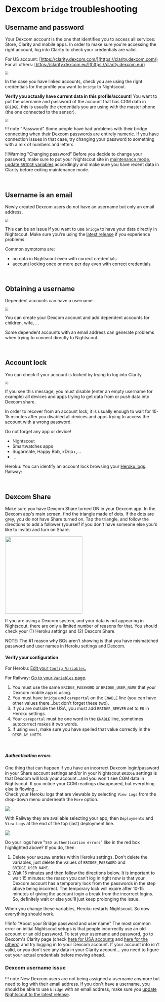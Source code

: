 # Dexcom `bridge` troubleshooting

## Username and password

Your Dexcom account is the one that identifies you to access all services: Store, Clarity and mobile apps. In order to make sure you're accessing the right account, log into Clarity to check your credentials are valid.

For US account: [https://clarity.dexcom.com/](https://clarity.dexcom.com/)   
For all others: [https://clarity.dexcom.eu/](https://clarity.dexcom.eu/)

<img src="../img/DexShare01.png" style="zoom:60%;" >

In the case you have linked accounts, check you are using the right credentials for the profile you want to `bridge` to Nightscout.

**Verify you actually have current data in this profile/account!** You want to put the username and password of the account that has CGM data in `BRIDGE`, this is usually the credentials you are using with the master phone (the one connected to the sensor).

<img src="../img/DexShare05.png" style="zoom:60%;" >

!!! note "Password"
    Some people have had problems with their bridge connecting when their Dexcom passwords are entirely numeric. If you have connection issues in that case, try changing your password to something with a mix of numbers and letters.

!!!Warning "Changing password"
    Before you decide to change your password, make sure to put your Nightscout site in [maintenance mode](../cleanup/#maintenance-mode), [update `BRIDGE` variables](../../uploader/setup/#dexcom) accordingly and make sure you have recent data in Clarity before exiting maintenance mode.

</br>

## Username is an email

Newly created Dexcom users do not have an username but only an email address.

<img src="../img/DexShare01b.png" style="zoom:60%;" >

This can be an issue if you want to use `bridge` to have your data directly in Nightscout. Make sure you're using the [latest release](../../update/update/) if you experience problems.

Common symptoms are:

- no data in Nightscout even with correct credentials
- account locking once or more per day even with correct credentials

</br>

## Obtaining a username

Dependent accounts can have a username.

<img src="../img/DexShare02.png" style="zoom:60%;" >

You can create your Dexcom account and add dependent accounts for children, wife, ...

Some dependent accounts with an email address can generate problems when trying to connect directly to Nightscout.

</br>

## Account lock

You can check if your account is locked by trying to log into Clarity.

<img src="../img/DexShare00.png" style="zoom:60%;" >

If you see this message, you must disable (enter an empty username for example) all devices and apps trying to get data from or push data into Dexcom share.

In order to recover from an account lock, it is usually enough to wait for 10-15 minutes after you disabled all devices and apps trying to access the account with a wrong password.

Do not forget any app or device!

- Nightscout
- Smartwatches apps
- Sugarmate, Happy Bob, xDrip+,...
- ...

Heroku: You can identify an account lock browsing your [Heroku logs](#authentication-errors).  
Railway: 

</br>

## Dexcom Share

Make sure you have Dexcom Share turned ON in your Dexcom app. In the Dexcom app's main screen, find the triangle made of dots. If the dots are grey, you do not have Share turned on. Tap the triangle, and follow the directions to add a follower (yourself if you don't have someone else you'd like to invite) and turn on Share.

<img src="../../nightscout/img/sharing.jpg" width="250">

</br>

If you are using a Dexcom system, and your data is not appearing in Nightscout, there are only a limited number of reasons for that. You should check your (1) Heroku settings and (2) Dexcom Share.

NOTE: The #1 reason why BGs aren't showing is that you have mismatched password and user names in Heroku settings and Dexcom.

#### Verify your configuration

For Heroku: [Edit your `Config Variables`.](../../../vendors/heroku/new_user/#editing-config-vars-in-heroku)

For Railway: [Go to your `Variables` page](../../../vendors/railway/new_user/#editing-config-vars-in-railway).

1. You must use the same `BRIDGE_PASSWORD` or `BRIDGE_USER_NAME` that your Dexcom mobile app is using.
2. You must have `bridge` and `careportal` on the `ENABLE` line (you can have other values there...but don't forget these two).
3. If you are outside the USA, you must add `BRIDGE_SERVER` set to `EU` in Heroku settings.
4. Your `careportal` must be one word in the `ENABLE` line, sometimes autocorrect makes it two words.
5. If using `mmol`, make sure you have spelled that value correctly in the `DISPLAY_UNITS`.

</br>

##### Authentication errors

One thing that can happen if you have an incorrect Dexcom login/password in your Share account settings and/or in your Nightscout `BRIDGE` settings is that Dexcom will lock your account...and you won't see CGM data in Nightscout. If you notice your CGM readings disappeared, but everything else is flowing...  
Check your Heroku logs that are viewable by selecting `View Logs` from the drop-down menu underneath the `More` option.  

<img src="../../../vendors/heroku/img/heroku-logs.png">

With Railway they are available selecting your app, then `Deployments` and `View Logs` at the end of the top (last) deployment line.

<img src="../../../vendors/railway/img/railway-logs.png">

</br>

Do your logs have "`SSO authentication errors`" like in the red box highlighted above? If you do, then:

1. Delete your `BRIDGE` entries within Heroku settings.  Don't delete the variables, just delete the values of `BRIDGE_PASSWORD` and `BRIDGE_USER_NAME`.
2. Wait 15 minutes and then follow the directions below. It is important to wait 15 minutes: the reason you can't log in right now is that your Dexcom account has a temporary lock from the passwords in the step above being incorrect. The temporary lock will expire after 10-15 minutes of giving the account login a break from the incorrect logins. So, definitely wait or else you'll just keep prolonging the issue.

When you change these variables, Heroku restarts Nightscout. So now everything should work.

!!!info "About your Bridge password and user name"
    The most common error on initial Nightscout setups is that people incorrectly use an old account or an old password. To test your username and password, go to Dexcom's Clarity page (check [here for USA accounts](https://clarity.dexcom.com) and [here for the others](https://clarity.dexcom.eu)) and try logging in to your Dexcom account. If your account info isn't valid, or you don't see any data in your Clarity account... you need to figure out your actual credentials before moving ahead.

### Dexcom username issue

!!! note
    New Dexcom users are not being assigned a username anymore but need to log with their email address. If you don't have a username, you should be able to use `bridge` with an email address, make sure you [update Nightscout to the latest release](../../update/update/).

</br>